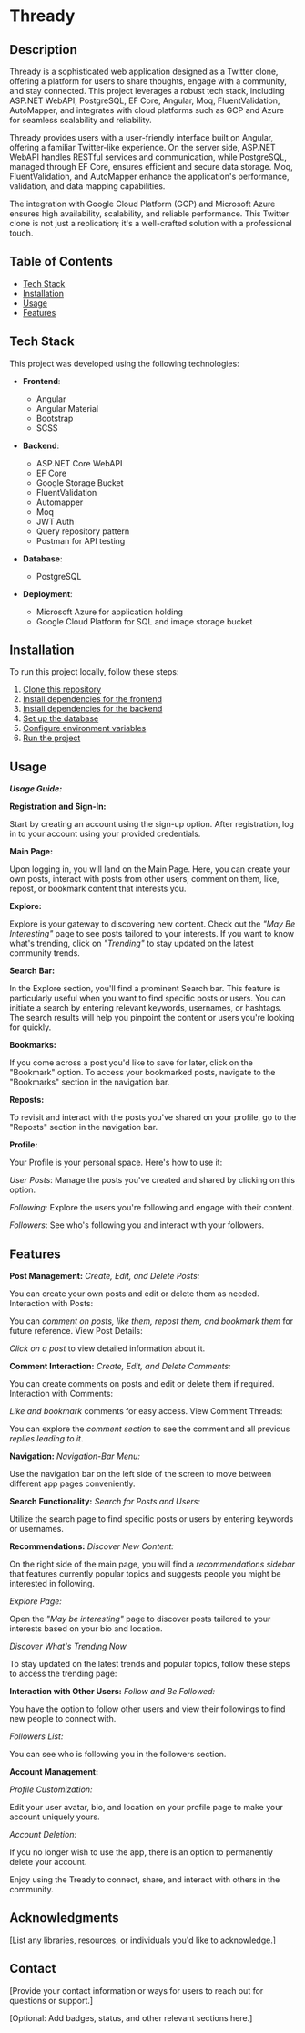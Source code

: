 # Thready

## Description

Thready is a sophisticated web application designed as a Twitter clone, offering a platform for users to share thoughts, engage with a community, and stay connected. This project leverages a robust tech stack, including ASP.NET WebAPI, PostgreSQL, EF Core, Angular, Moq, FluentValidation, AutoMapper, and integrates with cloud platforms such as GCP and Azure for seamless scalability and reliability.

Thready provides users with a user-friendly interface built on Angular, offering a familiar Twitter-like experience. On the server side, ASP.NET WebAPI handles RESTful services and communication, while PostgreSQL, managed through EF Core, ensures efficient and secure data storage. Moq, FluentValidation, and AutoMapper enhance the application's performance, validation, and data mapping capabilities.

The integration with Google Cloud Platform (GCP) and Microsoft Azure ensures high availability, scalability, and reliable performance. This Twitter clone is not just a replication; it's a well-crafted solution with a professional touch.

## Table of Contents

- [Tech Stack](#tech-stack)
- [Installation](#installation)
- [Usage](#usage)
- [Features](#features)

## Tech Stack

This project was developed using the following technologies:

- **Frontend**:
  - Angular
  - Angular Material
  - Bootstrap
  - SCSS

- **Backend**:
  - ASP.NET Core WebAPI
  - EF Core
  - Google Storage Bucket
  - FluentValidation
  - Automapper
  - Moq
  - JWT Auth
  - Query repository pattern
  - Postman for API testing

- **Database**:
  - PostgreSQL

- **Deployment**:
  - Microsoft Azure for application holding
  - Google Cloud Platform for SQL and image storage bucket

## Installation

To run this project locally, follow these steps:

1. [Clone this repository](#)
2. [Install dependencies for the frontend](#)
3. [Install dependencies for the backend](#)
4. [Set up the database](#)
5. [Configure environment variables](#)
6. [Run the project](#)

## Usage

***Usage Guide:***

**Registration and Sign-In:**

Start by creating an account using the sign-up option.
After registration, log in to your account using your provided credentials.

**Main Page:**

Upon logging in, you will land on the Main Page. Here, you can create your own posts, interact with posts from other users, comment on them, like, repost, or bookmark content that interests you.

**Explore:**

Explore is your gateway to discovering new content. Check out the *"May Be Interesting"* page to see posts tailored to your interests. If you want to know what's trending, click on *"Trending"* to stay updated on the latest community trends.

**Search Bar:**

In the Explore section, you'll find a prominent Search bar. This feature is particularly useful when you want to find specific posts or users. You can initiate a search by entering relevant keywords, usernames, or hashtags. The search results will help you pinpoint the content or users you're looking for quickly.

**Bookmarks:**

If you come across a post you'd like to save for later, click on the "Bookmark" option. To access your bookmarked posts, navigate to the "Bookmarks" section in the navigation bar.

**Reposts:**

To revisit and interact with the posts you've shared on your profile, go to the "Reposts" section in the navigation bar.

**Profile:**

Your Profile is your personal space. Here's how to use it:

*User Posts*: Manage the posts you've created and shared by clicking on this option.

*Following*: Explore the users you're following and engage with their content.

*Followers*: See who's following you and interact with your followers.

## Features
**Post Management:**
*Create, Edit, and Delete Posts:*

You can create your own posts and edit or delete them as needed.
Interaction with Posts:

You can *comment on posts, like them, repost them, and bookmark them* for future reference.
View Post Details:

*Click on a post* to view detailed information about it.

**Comment Interaction:**
*Create, Edit, and Delete Comments:*

You can create comments on posts and edit or delete them if required.
Interaction with Comments:

*Like and bookmark* comments for easy access.
View Comment Threads:

You can explore the *comment section* to see the comment and all previous *replies leading to it*.

**Navigation:**
*Navigation-Bar Menu:*

Use the navigation bar on the left side of the screen to move between different app pages conveniently.

**Search Functionality:**
*Search for Posts and Users:*

Utilize the search page to find specific posts or users by entering keywords or usernames.

**Recommendations:**
*Discover New Content:*

On the right side of the main page, you will find a *recommendations sidebar* that features currently popular topics and suggests people you might be interested in following.

*Explore Page:*

Open the *"May be interesting"* page to discover posts tailored to your interests based on your bio and location.

*Discover What's Trending Now*

To stay updated on the latest trends and popular topics, follow these steps to access the trending page:

**Interaction with Other Users:**
*Follow and Be Followed:*

You have the option to follow other users and view their followings to find new people to connect with.

*Followers List:*

You can see who is following you in the followers section.

**Account Management:**

*Profile Customization:*

Edit your user avatar, bio, and location on your profile page to make your account uniquely yours.

*Account Deletion:*

If you no longer wish to use the app, there is an option to permanently delete your account.

Enjoy using the Tready to connect, share, and interact with others in the community.


## Acknowledgments

[List any libraries, resources, or individuals you'd like to acknowledge.]

## Contact

[Provide your contact information or ways for users to reach out for questions or support.]

[Optional: Add badges, status, and other relevant sections here.]
